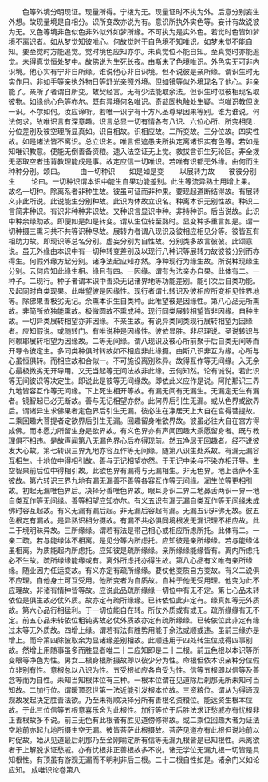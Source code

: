 <!-- { "loadSidebar": true } -->
　　色等外境分明现证。现量所得。宁拨为无。现量证时不执为外。后意分别妄生外想。故现量境是自相分。识所变故亦说为有。意识所执外实色等。妄计有故说彼为无。又色等境非色似色非外似外如梦所缘。不可执为是实外色。若觉时色皆如梦境不离识者。如从梦觉知彼唯心。何故觉时于自色境不知唯识。如梦未觉不能自知。要至觉时方能追觉。觉时境色应知亦尔。未真觉位不能自知。至真觉时亦能追觉。未得真觉恒处梦中。故佛说为生死长夜。由斯未了色境唯识。外色实无可非内识境。他心实有宁非自所缘。谁说他心非自识境。但不说彼是亲所缘。谓识生时无实作用。非如手等亲执外物日等舒光亲照外境。但如镜等似外境现名了他心。非亲能了。亲所了者谓自所变。故契经言。无有少法能取余法。但识生时似彼相现名取彼物。如缘他心色等亦尔。既有异境何名唯识。奇哉固执触处生疑。岂唯识教但说一识。不尔如何。汝应谛听。若唯一识宁有十方凡圣尊卑因果等别。谁为谁说。何法何求。故唯识言有深意趣。识言总显一切有情各有八识、六位心所、所变相见．分位差别及彼空理所显真如。识自相故。识相应故。二所变故。三分位故。四实性故。如是诸法皆不离识。总立识名。唯言但遮愚夫所执定离诸识实有色等。若如是知唯识教意。便能无倒善备资粮。速入法空证无上觉。救拔含识生死轮回。非全拨无恶取空者违背教理能成是事。故定应信一切唯识。若唯有识都无外缘。由何而生种种分别。颂曰。
　　由一切种识　　如是如是变
　　以展转力故　　彼彼分别生
　　论曰。一切种识谓本识中能生自果功能差别。此生等流异熟士用增上果。故名一切种。除离系者非种生故。彼虽可证而非种果。要现起道断结得故。有展转义非此所说。此说能生分别种故。此识为体故立识名。种离本识无别性故。种识二言简非种识。有识非种种非识故。又种识言显识中种。非持种识。后当说故。此识中种余缘助故。即便如是如是转变。谓从生位转至熟时。显变种多重言如是。谓一切种摄三熏习共不共等识种尽故。展转力者谓八现识及彼相应相见分等。彼皆互有相助力故。即现识等总名分别。虚妄分别为自性故。分别类多故言彼彼。此颂意说。虽无外缘由本识中有一切种转变差别及以现行八种识等展转力故彼彼分别而亦得生。何假外缘方起分别。诸净法起应知亦然。净种现行为缘生故。所说种现缘生分别。云何应知此缘生相。缘且有四。一因缘。谓有为法亲办自果。此体有二。一种子。二现行。种子者谓本识中善染无记诸界地等功能差别。能引次后自类功能。及起同时自类现果。此唯望彼是因缘性。现行者谓七转识及彼相应所变相见性界地等。除佛果善极劣无记。余熏本识生自类种。此唯望彼是因缘性。第八心品无所熏故。非简所依独能熏故。极微圆故不熏成种。现行同类展转相望皆非因缘。自种生故。一切异类展转相望亦非因缘。不亲生故。有说异类同类现行展转相望为因缘者。应知假说。或随转门。有唯说种是因缘性。彼依显胜。非尽理说。圣说转识与阿赖耶展转相望为因缘故。二等无间缘。谓八现识及彼心所前聚于后自类无间等而开导令彼定生。多同类种俱时转故如不相应非此缘摄。由斯八识非互为缘。心所与心虽恒俱转。而相应故和合似一。不可施设离别殊异。故得互作等无间缘。入无余心最极微劣无开导用。又无当起等无间法故非此缘。云何知然。论有诚说。若此识等无间彼识等决定生。即说此是彼等无间缘故。即依此义应作是说。阿陀那识三界九地皆容互作等无间缘。下上死生相开等故。有漏无间有无漏生。无漏定无生有漏者。镜智起已必无断故。善与无记相望亦然。此何界后引生无漏。或从色界或欲界后。谓诸异生求佛果者定色界后引生无漏。彼必生在净居天上大自在宫得菩提故。二乘回趣大菩提者定欲界后引生无漏。回趣留身唯欲界故。彼虽必往大自在宫方得成佛。而本愿力所留生身是欲界故。有义色界亦有声闻回趣大乘愿留身者。既与教理俱不相违。是故声闻第八无漏色界心后亦得现前。然五净居无回趣者。经不说彼发大心故。第七转识三界九地亦容互作等无间缘。随第八识生处系故。有漏无漏容互相生。十地位中得相引故。善与无记相望亦然。于无记中染与不染亦相开导。生空智果前后位中得相引故。此欲色界有漏得与无漏相生。非无色界。地上菩萨不生彼故。第六转识三界九地有漏无漏善不善等各容互作等无间缘。润生位等更相引故。初起无漏唯色界后。决择分善唯色界故。眼耳身识二界二地鼻舌两识一界一地自类互作等无间缘。善等相望应知亦尔。有义五识有漏无漏自类互作等无间缘未成佛时容互起故。有义无漏有漏后起。非无漏后容起有漏。无漏五识非佛无故。彼五色根定有漏故。是异熟识相分摄故。有漏不共必俱同境根发无漏识理不相应故。此二于境明昧异故。三所缘缘。谓若有法是带己相心或相应所虑所托。此体有二。一亲二疏。若与能缘体不相离。是见分等内所虑托。应知彼是亲所缘缘。若与能缘体虽相离。为质能起内所虑托。应知彼是疏所缘缘。亲所缘缘能缘皆有。离内所虑托必不生故。疏所缘缘能缘或有。离外所虑托亦得生故。第八心品有义唯有亲所缘缘。随业因力任运变故。有义亦定有疏所缘缘。要仗他变质自方变故。有义二说俱不应理。自他身土可互受用。他所变者为自质故。自种于他无受用理。他变为此不应理故。非诸有情种皆等故。应说此品疏所缘缘一切位中有无不定。第七心品未转依位是俱生故必仗外质。故亦定有疏所缘缘。已转依位此非定有。缘真如等无外质故。第六心品行相猛利。于一切位能自在转。所仗外质或有或无。疏所缘缘有无不定。前五心品未转依位粗钝劣故必仗外质故亦定有疏所缘缘。已转依位此非定有缘过未等无外质故。四增上缘。谓若有法有胜势用能于余法或顺或违。虽前三缘亦是增上。而今第四除彼取余为显诸缘差别相故。此顺违用于四处转生位成得四事别故。然增上用随事虽多而胜显者唯二十二应知即是二十二根。前五色根以本识等所变眼等净色为性。男女二根身根所摄故即以彼少分为性。命根但依本识亲种分位假立非别有性。意根总以八识为性。五受根如应各自受为性。信等五根即以信等及善念等而为自性。未知当知根体位有三种。一根本位谓在见道除后刹那无所未知可当知故。二加行位。谓暖顶忍世第一法近能引发根本位故。三资粮位。谓从为得谛现观故发起决定胜善法欲。乃至未得顺决择分所有善根名资粮位。能远资生根本位故。于此三位信等五根意喜乐舍为此根性。加行等位于后胜法求证愁戚亦有忧根非正善根故多不说。前三无色有此根者有胜见道傍修得故。或二乘位回趣大者为证法空地前亦起九地所摄生空无漏。彼皆菩萨此根摄故。菩萨见道亦有此根但说地前以时促故。始从见道最后刹那乃至金刚喻定所有信等无漏九根皆是已知根性。未离欲者于上解脱求证愁戚。亦有忧根非正善根故多不说。诸无学位无漏九根一切皆是具知根性。有顶虽有游观无漏而不明利非后三根。二十二根自性如是。诸余门义如论应知。
成唯识论卷第八
